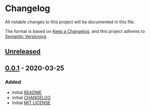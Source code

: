 # Changelog
All notable changes to this project will be documented in this file.

The format is based on [Keep a Changelog](https://keepachangelog.com/en/1.0.0/),
and this project adheres to [Semantic Versioning](https://semver.org/spec/v2.0.0.html).

## [Unreleased]

## [0.0.1] - 2020-03-25
### Added
- Initial [README](README.md)
- Initial [CHANGELOG](CHANGELOG.md)
- Initial [MIT LICENSE](LICENSE)

[unreleased]: https://github.com/snshare/atf-baseline-tests/compare/v0.0.1...HEAD
[0.0.1]: https://github.com/snshare/atf-baseline-tests/releases/tag/v0.0.1
